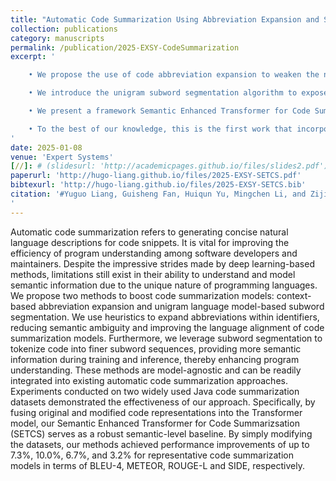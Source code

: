 ```yaml
---
title: "Automatic Code Summarization Using Abbreviation Expansion and Subword Segmentation"
collection: publications
category: manuscripts
permalink: /publication/2025-EXSY-CodeSummarization
excerpt: '

    • We propose the use of code abbreviation expansion to weaken the negative impact of abbreviations on program understanding and strengthen the language alignment ability of code summarization models. A series of context-based heuristic algorithms are adopted to expand abbreviations nested in code snippets of Java code summarization datasets.<br>

    • We introduce the unigram subword segmentation algorithm to expose more semantic information and further enhance the program understanding performance of code summarization models. Code-specific tokenizers are developed to tokenize code-summary pairs into more granular and semantically preserved subword sequences.<br>

    • We present a framework Semantic Enhanced Transformer for Code Summarization (SETCS) to better leverage the semantic information introduced by above methods. A robust baseline is designed by fusing embeddings of original and newly generated subtoken sequences, allowing for effective capture of critical information.<br>

    • To the best of our knowledge, this is the first work that incorporates code abbreviation expansion and subword segmentation into the automatic code summarization task. These methods are model-agnostic and can be easily integrated into existing automatic code summarization approaches. Experiments conducted on two widely evaluated datasets demonstrate the effectiveness of our proposed methods.
'
date: 2025-01-08
venue: 'Expert Systems'
[//]: # (slidesurl: 'http://academicpages.github.io/files/slides2.pdf')
paperurl: 'http://hugo-liang.github.io/files/2025-EXSY-SETCS.pdf'
bibtexurl: 'http://hugo-liang.github.io/files/2025-EXSY-SETCS.bib'
citation: '#Yuguo Liang, Guisheng Fan, Huiqun Yu, Mingchen Li, and Zijie Huang. 2025. Automatic Code Summarization Using Abbreviation Expansion and Subword Segmentation. Expert Systems, 42: e13835. https://doi.org/10.1111/exsy.13835.
'
---
```


Automatic code summarization refers to generating concise natural language descriptions for code snippets. It is vital for improving the efficiency of program understanding among software developers and maintainers. Despite the impressive strides made by deep learning-based methods, limitations still exist in their ability to understand and model semantic information due to the unique nature of programming languages. We propose two methods to boost code summarization models: context-based abbreviation expansion and unigram language model-based subword segmentation. We use heuristics to expand abbreviations within identifiers, reducing semantic ambiguity and improving the language alignment of code summarization models. Furthermore, we leverage subword segmentation to tokenize code into finer subword sequences, providing more semantic information during training and inference, thereby enhancing program understanding. These methods are model-agnostic and can be readily integrated into existing automatic code summarization approaches. Experiments conducted on two widely used Java code summarization datasets demonstrated the effectiveness of our approach. Specifically, by fusing original and modified code representations into the Transformer model, our Semantic Enhanced Transformer for Code Summarizsation (SETCS) serves as a robust semantic-level baseline. By simply modifying the datasets, our methods achieved performance improvements of up to 7.3%, 10.0%, 6.7%, and 3.2% for representative code summarization models in terms of BLEU-4, METEOR, ROUGE-L and SIDE, respectively.